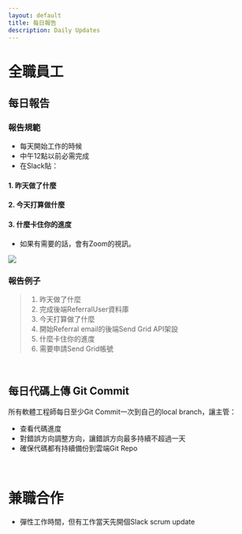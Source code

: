 ```yaml
---
layout: default
title: 每日報告
description: Daily Updates
---
```


# 全職員工

## 每日報告

### 報告規範

* 每天開始工作的時候
* 中午12點以前必需完成
* 在Slack貼：

#### 1. 昨天做了什麼
#### 2. 今天打算做什麼
#### 3. 什麼卡住你的進度

* 如果有需要的話，會有Zoom的視訊。

<img src='https://lh3.googleusercontent.com/BVamrpj0ZMYHdJA0XAmgxIXRRHkyNgZ0zkl_VGukP5_VwgOglriZqZpXtxM2lOQDQesmX9iIDDISEARSFz9Guz0Qe-t9wlNLN4vSnUi2KQZPbdHUPm-CD-uDbe8dN0YHUzQY4PJohQ=800' />

### 報告例子

> 1. 昨天做了什麼
> 	1. 完成後端ReferralUser資料庫
> 1. 今天打算做了什麼
> 	1. 開始Referral email的後端Send Grid API架設
> 1. 什麼卡住你的進度
> 	1. 需要申請Send Grid帳號

<br>

## 每日代碼上傳 Git Commit

所有軟體工程師每日至少Git Commit一次到自己的local branch，讓主管：

* 查看代碼進度
* 對錯誤方向調整方向，讓錯誤方向最多持續不超過一天
* 確保代碼都有持續備份到雲端Git Repo

<br>

# 兼職合作

* 彈性工作時間，但有工作當天先開個Slack scrum update
